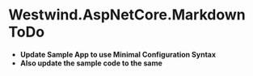 # Westwind.AspNetCore.Markdown ToDo

* **Update Sample App to use Minimal Configuration Syntax**
* **Also update the sample code to the same**

